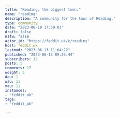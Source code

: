 ```yaml
---
title: "Reading, the biggest town." 
name: "reading"
description: "A community for the town of Reading."
type: community
date: "2023-06-19 17:59:03"
draft: false
nsfw: false
actor_id: "https://feddit.uk/c/reading"
host: feddit.uk
lastmod: "2023-06-13 11:04:22"
published: "2023-06-13 09:26:44"
subscribers: 32
posts: 5
comments: 17
weight: 5
dau: 1
wau: 11
mau: 11
instances:
- "feddit_uk"
tags: 
- "feddit_uk"

---
```

